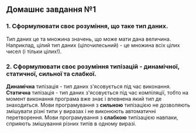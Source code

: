 
## Домашнє завдання №1
### 1. Сформулювати своє розуміння, що таке тип даних.
Тип даних це та множина значень, що може мати дана величина. Наприклад, цілий тип даних (цілочилесьний) - це множина всіх цілих чисел (і тільки цілих!).
### 2. Сформулювати своє розуміння типізацій - динамічної, статичної, сильної та слабкої.
**Динамічна** типізація - тип даних з'ясовується під час виконання. **Статична** типізація - тип даних з'ясовується під час компіляції, тобто на момент виконання програма вже знає і впевнена який тип де знаходиться. Мови програмування з **сильною** типізацією не дозволяють змішувати різні типи у виразах і не виконюють автоматичні перетворення. Мови програмування з **слабкою** типізацією навпаки, сприяють змішування різних типів в одному виразі.

